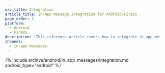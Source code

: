 ```yaml
---
nav_title: Integration
article_title: In-App Message Integration for Android/FireOS
page_order: 1
platform:
  - Android
  - FireOS
description: "This reference article covers how to integrate in-app messaging in your Android application."
channel:
  - in-app messages
---
```


{% include archive/android/in_app_messages/integration.md android_type="android" %}
